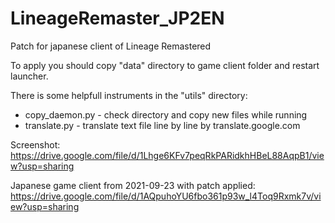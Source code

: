 # LineageRemaster_JP2EN
Patch for japanese client of Lineage Remastered

To apply you should copy "data" directory to game client folder and restart launcher.

There is some helpfull instruments in the "utils" directory: 
* copy_daemon.py - check directory and copy new files while running
* translate.py - translate text file line by line by translate.google.com

Screenshot:
https://drive.google.com/file/d/1Lhge6KFv7peqRkPARidkhHBeL88AqpB1/view?usp=sharing

Japanese game client from 2021-09-23 with patch applied:
https://drive.google.com/file/d/1AQpuhoYU6fbo361p93w_l4Toq9Rxmk7v/view?usp=sharing
